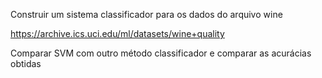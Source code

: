 Construir um sistema classificador para os
dados do arquivo wine

https://archive.ics.uci.edu/ml/datasets/wine+quality

Comparar SVM com outro método
classificador e comparar as acurácias obtidas